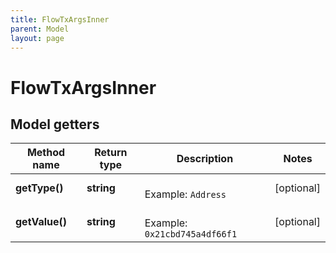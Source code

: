 ```yaml
---
title: FlowTxArgsInner
parent: Model
layout: page
---
```


# FlowTxArgsInner

## Model getters

Method name | Return type | Description | Notes
------------ | ------------- | ------------- | -------------
**getType()** | **string** |  <br>Example: `Address` | [optional]
**getValue()** | **string** |  <br>Example: `0x21cbd745a4df66f1` | [optional]

